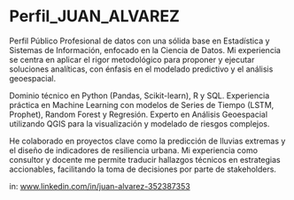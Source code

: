 # Perfil_JUAN_ALVAREZ
Perfil Público
Profesional de datos con una sólida base en Estadística y Sistemas de Información, enfocado en la Ciencia de Datos. Mi experiencia se centra en aplicar el rigor metodológico para proponer y ejecutar soluciones analíticas, con énfasis en el modelado predictivo y el análisis geoespacial.

Dominio técnico en Python (Pandas, Scikit-learn), R y SQL. Experiencia práctica en Machine Learning con modelos de Series de Tiempo (LSTM, Prophet), Random Forest y Regresión. Experto en Análisis Geoespacial utilizando QGIS para la visualización y modelado de riesgos complejos.

He colaborado en proyectos clave como la predicción de lluvias extremas y el diseño de indicadores de resiliencia urbana. Mi experiencia como consultor y docente me permite traducir hallazgos técnicos en estrategias accionables, facilitando la toma de decisiones por parte de stakeholders.

in: www.linkedin.com/in/juan-alvarez-352387353

